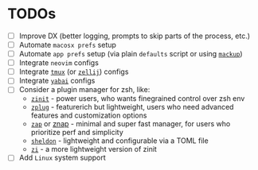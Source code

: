 # TODOs

- [ ] Improve DX (better logging, prompts to skip parts of the process, etc.)
- [ ] Automate `macosx prefs` setup
- [ ] Automate `app prefs` setup (via plain `defaults` script or using [`mackup`](https://github.com/lra/mackup))
- [ ] Integrate `neovim` configs
- [ ] Integrate [`tmux`](https://github.com/tmux/tmux/wiki) (or [`zellij`](https://zellij.dev/)) configs
- [ ] Integrate [`yabai`](https://github.com/koekeishiya/yabai) configs
- [ ] Consider a plugin manager for zsh, like:
  - [`zinit`](https://github.com/zdharma-continuum/zinit) - power users, who wants finegrained control over zsh env
  - [`zplug`](https://github.com/zplug/zplug) - featurerich but lightweight, users who need advanced features and customization options
  - [`zap`](https://github.com/zap-zsh/zap) or [znap](https://github.com/marlonrichert/zsh-snap) - minimal and super fast manager, for users who prioritize perf and simplicity
  - [`sheldon`](https://github.com/rossmacarthur/sheldon) - lightweight and configurable via a TOML file
  - [`zi`](https://github.com/z-shell/zi) - a more lightweight version of zinit
- [ ] Add `Linux` system support
